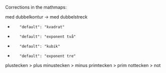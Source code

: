 Corrections in the mathmaps:



med dubbelkontur -> med dubbelstreck

-        "default": "kvadrat"
+        "default": "exponent två"


-        "default": "kubik"
+        "default": "exponent tre"

plustecken > plus
minustecken > minus
primtecken > prim
nottecken > not 
